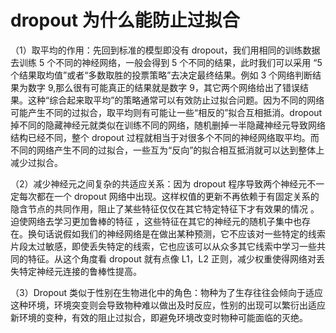 # dropout 为什么能防止过拟合

（1）取平均的作用：先回到标准的模型即没有 dropout，我们用相同的训练数据去训练 5 个不同的神经网络，一般会得到 5 个不同的结果，此时我们可以采用 “5 个结果取均值”或者“多数取胜的投票策略”去决定最终结果。例如 3 个网络判断结果为数字 9,那么很有可能真正的结果就是数字 9，其它两个网络给出了错误结果。这种“综合起来取平均”的策略通常可以有效防止过拟合问题。因为不同的网络可能产生不同的过拟合，取平均则有可能让一些“相反的”拟合互相抵消。dropout 掉不同的隐藏神经元就类似在训练不同的网络，随机删掉一半隐藏神经元导致网络结构已经不同，整个 dropout 过程就相当于对很多个不同的神经网络取平均。而不同的网络产生不同的过拟合，一些互为“反向”的拟合相互抵消就可以达到整体上减少过拟合。

（2）减少神经元之间复杂的共适应关系：因为 dropout 程序导致两个神经元不一定每次都在一个 dropout 网络中出现。这样权值的更新不再依赖于有固定关系的隐含节点的共同作用，阻止了某些特征仅仅在其它特定特征下才有效果的情况 。迫使网络去学习更加鲁棒的特征 ，这些特征在其它的神经元的随机子集中也存在。换句话说假如我们的神经网络是在做出某种预测，它不应该对一些特定的线索片段太过敏感，即使丢失特定的线索，它也应该可以从众多其它线索中学习一些共同的特征。从这个角度看 dropout 就有点像 L1，L2 正则，减少权重使得网络对丢失特定神经元连接的鲁棒性提高。

（3）Dropout 类似于性别在生物进化中的角色：物种为了生存往往会倾向于适应这种环境，环境突变则会导致物种难以做出及时反应，性别的出现可以繁衍出适应新环境的变种，有效的阻止过拟合，即避免环境改变时物种可能面临的灭绝。
